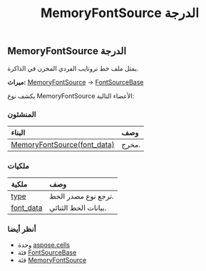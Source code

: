 ﻿---
title: MemoryFontSource الدرجة
second_title: Aspose.Cells for Python via .NET API المراجع
description:
type: docs
weight: 1040
url: /ar/python-net/aspose.cells/memoryfontsource/
is_root: false
---
##  MemoryFontSource الدرجة
يمثل ملف خط تروتايب الفردي المخزن في الذاكرة.



**ميراث:** [MemoryFontSource](/cells/python-net/aspose.cells/memoryfontsource) → 
[FontSourceBase](/cells/ar/python-net/aspose.cells/fontsourcebase)



يكشف نوع MemoryFontSource الأعضاء التالية:

###  المنشئون
| البناء| وصف|
| :- | :- |
| [MemoryFontSource(font_data)](/cells/ar/python-net/aspose.cells/memoryfontsource/__init__/#bytes) | مخرج.|


###  ملكيات
| ملكية| وصف|
| :- | :- |
| [type](/cells/ar/python-net/aspose.cells/memoryfontsource/type) | ترجع نوع مصدر الخط.|
| [font_data](/cells/ar/python-net/aspose.cells/memoryfontsource/font_data) | بيانات الخط الثنائي.|



###  أنظر أيضا
* وحدة [aspose.cells](..)
* فئة [FontSourceBase](/cells/ar/python-net/aspose.cells/fontsourcebase)
* فئة [MemoryFontSource](/cells/ar/python-net/aspose.cells/memoryfontsource)
